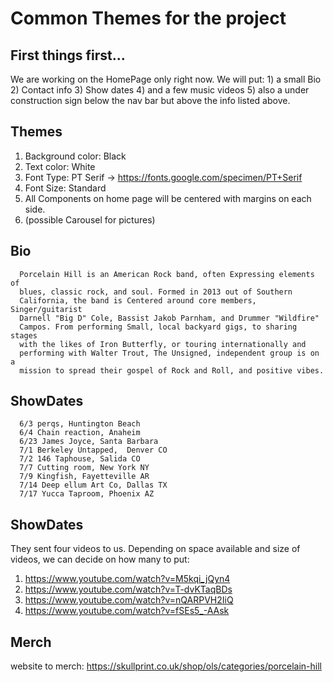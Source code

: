 # Common Themes for the project 
## First things first...
We are working on the HomePage only right now. 
We will put:
      1) a small Bio
      2) Contact info 
      3) Show dates
      4) and a few music videos
      5) also a under construction sign below the nav bar but above the info listed above.
## Themes
1) Background color: Black
2) Text color: White 
3) Font Type: PT Serif  -> https://fonts.google.com/specimen/PT+Serif
4) Font Size: Standard
5) All Components on home page will be centered with margins on each side.
6) (possible Carousel for pictures)
## Bio
      Porcelain Hill is an American Rock band, often Expressing elements of
      blues, classic rock, and soul. Formed in 2013 out of Southern
      California, the band is Centered around core members, Singer/guitarist
      Darnell "Big D" Cole, Bassist Jakob Parnham, and Drummer "Wildfire"
      Campos. From performing Small, local backyard gigs, to sharing stages
      with the likes of Iron Butterfly, or touring internationally and
      performing with Walter Trout, The Unsigned, independent group is on a
      mission to spread their gospel of Rock and Roll, and positive vibes.
## ShowDates
      6/3 perqs, Huntington Beach 
      6/4 Chain reaction, Anaheim 
      6/23 James Joyce, Santa Barbara
      7/1 Berkeley Untapped,  Denver CO
      7/2 146 Taphouse, Salida CO
      7/7 Cutting room, New York NY
      7/9 Kingfish, Fayetteville AR
      7/14 Deep ellum Art Co, Dallas TX
      7/17 Yucca Taproom, Phoenix AZ
## ShowDates
They sent four videos to us. Depending on space available and size of videos, we can decide on how many to put:
1) https://www.youtube.com/watch?v=M5kqi_jQyn4 
2) https://www.youtube.com/watch?v=T-dvKTaqBDs
3) https://www.youtube.com/watch?v=nQARPVH2IiQ
4) https://www.youtube.com/watch?v=fSEs5_-AAsk

## Merch
website to merch: https://skullprint.co.uk/shop/ols/categories/porcelain-hill
